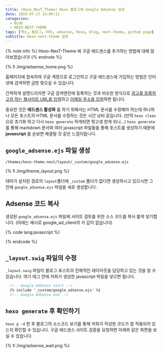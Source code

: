 ```yaml
---
title: (Hexo_NexT_Theme) Hexo 블로그에 Google Adsense 설정
date: 2019-07-17 14:09:11
categories:
  - BLOG
  - HEXO-NEXT-THEME
tags: [헥소, 블로그, 테마, adsense, hexo, blog, next-theme, github page]
subtitle: Hexo-next-theme 설정
---
```


{% note info %}
Hexo-NexT-Theme 에 구글 애드센스를 추가하는 방법에 대해 알아보겠습니다!
{% endnote %}

{% fi /img/adsense_home.png %}

홈페이지에 접속하여 구글 계정으로 로그인하고 구글 애드센스에 가입하는 방법은 인터넷에 검색하면 금방 찾으실 수 있습니다.

간략하게 설명드리자면 구글 검색엔진에 등록하는 것과 비슷한 방식으로 <u>광고를 등록하고자 하는 웹사이트 URL를 입력</u>하고 <u>이메일 주소를 입력</u>하면 됩니다.

중요한 것은 **애드센스 활성화** 를 하기 위해서는 HTML 문서를 수정해야 하는데 하나하나 모든 포스트의 HTML 문서를 수정하는 것은 시간 낭비 같습니다.
(만약 `hexo clean`으로 초기화 하고 다시 `hexo generate` 하게되면 헛고생 한게 되니...)
`hexo generate`를 통해 markdown 문서와 여러 javascript 파일들을 통해 포스트를 생성하기 때문에 **javascript** 를 손보면 해결될 것 같은 느낌이듭니다.

## `google_adsense.ejs` 파일 생성

```
/themes/hexo-theme-next/layout/_custom/google_adsense.ejs
```

{% fi /img/theme_layout.png %}

테마가 설치된 경로의 `layout`폴더에 `_custom` 폴더가 없다면 생성하시고 있으시면 그 안에 `google_adsense.ejs` 파일을 새로 생성합니다.

## Adsense 코드 복사

생성된  `google_adsense.ejs` 파일에 사이트 검토를 위한 소스 코드를 복사 붙여 넣기합니다. (아래는 예시로 google_ad_client의 키 값이 없습니다)

{% code lang:javascript %}
<script async src="//pagead2.googlesyndication.com/pagead/js/adsbygoogle.js"></script>
<script>
  (adsbygoogle = window.adsbygoogle || []).push({
    google_ad_client: "your key",
    enable_page_level_ads: true
  });
</script>
{% endcode %}

## `_layout.swig` 파일의 <head> 수정

`_layout.swig` 파일이 블로그 포스트의 전체적인 레이아웃을 담당하고 있는 것을 알 수 있습니다.
여기 <head></head> 태그 안에 저희가 생성한 javascript 파일을 넣으면 됩니다.

```html
  <!-- Google AdSense start -->
  {% include '_custom/google_adsense.ejs' %}
  <!-- Google AdSense end -->
```

## `hexo generate` 후 확인하기

`hexo g -d` 한 후 블로그의 소스코드 보기를 통해 저희가 작성한 코드가 잘 적용되어 있는지 확인할 수 있습니다.
구글 애드센스 사이트 검증을 요청하면 아래와 같은 화면을 보실 수 있습니다.

{% fi /img/adsense_wait.png %}
